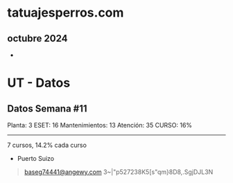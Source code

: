 # tatuajesperros.com

## octubre 2024

* 


# UT - Datos

## Datos Semana #11

Planta: 3
ESET: 16
Mantenimientos: 13
Atención: 35
CURSO: 16% 


---------------------------
7 cursos, 14.2% cada curso
* Puerto Suizo
> baseg74441@angewy.com
> 3~|"p527238K5[s"qm}8D8,.SgjDJL3N
